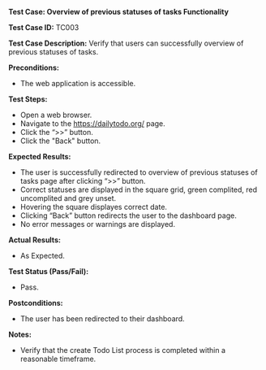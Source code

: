 ﻿**Test Case: Overview of previous statuses of tasks Functionality**

**Test Case ID:** TC003

**Test Case Description:** Verify that users can successfully overview of previous statuses of tasks.

**Preconditions:**

- The web application is accessible.

**Test Steps:**

- Open a web browser.
- Navigate to the <https://dailytodo.org/> page.
- Click the “>>” button.
- Click the "Back" button.

**Expected Results:**

- The user is successfully redirected to overview of previous statuses of tasks page after clicking “>>” button.
- Correct statuses are displayed in the square grid, green complited, red uncomplited and grey unset.
- Hovering the square displayes correct date.
- Clicking “Back” button redirects the user to the dashboard page.
- No error messages or warnings are displayed.

**Actual Results:**

- As Expected.

**Test Status (Pass/Fail):**

- Pass.

**Postconditions:**

- The user has been redirected to their dashboard.

**Notes:**

- Verify that the create Todo List process is completed within a reasonable timeframe.


